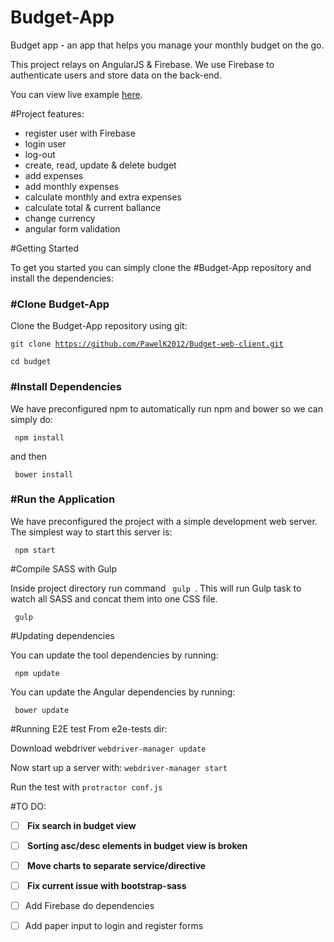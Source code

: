 # Budget-App
Budget app - an app that helps you manage your monthly budget on the go. 

This project relays on AngularJS & Firebase. We use Firebase to authenticate users and store data on the back-end. 

You can view live example <a href="http://pawelkaim.com/d/budget/">here</a>.

#Project features: 

- register user with Firebase
- login user
- log-out
- create, read, update & delete budget
- add expenses
- add monthly expenses
- calculate monthly and extra expenses
- calculate total & current ballance
- change currency
- angular form validation

#Getting Started

To get you started you can simply clone the #Budget-App repository and install the dependencies:

<h3>#Clone Budget-App</h3>

Clone the Budget-App repository using git:

 <code>git clone https://github.com/PawelK2012/Budget-web-client.git  </code>

 <code>cd budget  </code>

<h3>#Install Dependencies</h3>
We have preconfigured npm to automatically run npm and bower so we can simply do:

 <code> npm install </code>

and then 

<code> bower install </code>

<h3>#Run the Application</h3>

We have preconfigured the project with a simple development web server. The simplest way to start this server is:

 <code> npm start  </code>

#Compile SASS with Gulp

Inside project directory run command <code> gulp </code>. This will run Gulp task to watch all SASS and concat them into one CSS file.

 <code> gulp </code>

#Updating dependencies

You can update the tool dependencies by running:

 <code> npm update  </code>

You can update the Angular dependencies by running:

 <code> bower update  </code>

#Running E2E test
From e2e-tests dir: 

Download webdriver <code>webdriver-manager update</code>

Now start up a server with: <code>webdriver-manager start</code> 

Run the test with <code>protractor conf.js</code>

#TO DO:
- [ ] <strong> Fix search in budget view </strong>
- [ ] <strong> Sorting asc/desc elements in budget view is broken </strong>
- [ ] <strong> Move charts to separate service/directive </strong>
- [ ] <strong> Fix current issue with bootstrap-sass </strong>
- [ ] Add Firebase do dependencies
- [ ] Add paper input to login and register forms

